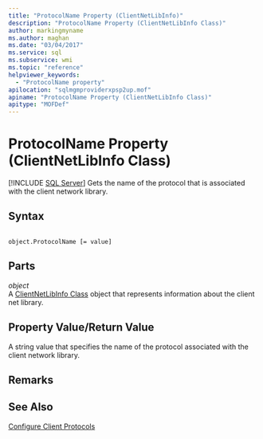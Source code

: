 ```yaml
---
title: "ProtocolName Property (ClientNetLibInfo)"
description: "ProtocolName Property (ClientNetLibInfo Class)"
author: markingmyname
ms.author: maghan
ms.date: "03/04/2017"
ms.service: sql
ms.subservice: wmi
ms.topic: "reference"
helpviewer_keywords:
  - "ProtocolName property"
apilocation: "sqlmgmproviderxpsp2up.mof"
apiname: "ProtocolName Property (ClientNetLibInfo Class)"
apitype: "MOFDef"
---
```

# ProtocolName Property (ClientNetLibInfo Class)
[!INCLUDE [SQL Server](../../../includes/applies-to-version/sqlserver.md)]
  Gets the name of the protocol that is associated with the client network library.  
  
## Syntax  
  
```  
  
object.ProtocolName [= value]  
```  
  
## Parts  
 *object*  
 A [ClientNetLibInfo Class](../../../relational-databases/wmi-provider-configuration-classes/clientnetlibinfo-class/clientnetlibinfo-class.md) object that represents information about the client net library.  
  
## Property Value/Return Value  
 A string value that specifies the name of the protocol associated with the client network library.  
  
## Remarks  
  
## See Also  
 [Configure Client Protocols](../../../database-engine/configure-windows/configure-client-protocols.md)  
  
